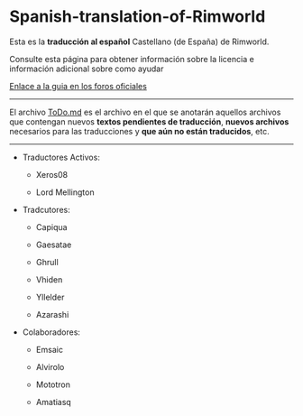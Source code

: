 Spanish-translation-of-Rimworld
===============================

Esta es la **traducción al español** Castellano (de España) de Rimworld.


Consulte esta página para obtener información sobre la licencia e información adicional sobre como ayudar

[Enlace a la guia en los foros oficiales](http://ludeon.com/forums/index.php?topic=2933.0)

--------------------

El archivo [ToDo.md](ToDo.md) es el archivo en el que se anotarán aquellos archivos que contengan nuevos **textos pendientes de traducción**, **nuevos archivos** necesarios para las traducciones y **que aún no están traducidos**, etc.


--------------------

* Traductores Activos:
	* Xeros08

	* Lord Mellington


* Tradcutores:
	* Capiqua 

	* Gaesatae 

	* Ghrull

	* Vhiden

	* Yllelder

	* Azarashi


* Colaboradores:

	* Emsaic

	* Alvirolo

	* Mototron

	* Amatiasq

